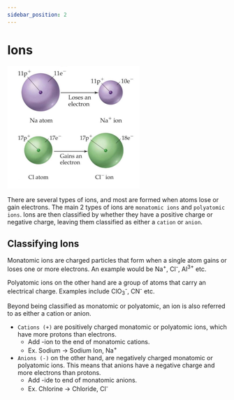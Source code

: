 ```yaml
---
sidebar_position: 2
---
```


# Ions

![Cation and Anion Image](/static/img/cation-anion.png)

There are several types of ions, and most are formed when atoms lose or gain electrons. The main 2 types of ions are `monatomic ions` and `polyatomic ions`. Ions are then classified by whether they have a positive charge or negative charge, leaving them classified as either a `cation` or `anion`.

## Classifying Ions

Monatomic ions are charged particles that form when a single atom gains or loses one or more electrons. An example would be Na<sup>+</sup>, Cl<sup>-</sup>, Al<sup>3+</sup> etc.

Polyatomic ions on the other hand are a group of atoms that carry an electrical charge. Examples include ClO<sub>3</sub><sup>-</sup>, CN<sup>-</sup> etc.

Beyond being classified as monatomic or polyatomic, an ion is also referred to as either a cation or anion. 
* `Cations (+)` are positively charged monatomic or polyatomic ions, which have more protons than electrons. 
    * Add -ion to the end of monatomic cations.
    * Ex. Sodium -> Sodium Ion, Na<sup>+</sup>
* `Anions (-)` on the other hand, are negatively charged monatomic or polyatomic ions. This means that anions have a negative charge and more electrons than protons.
    * Add -ide to end of monatomic anions.
    * Ex. Chlorine -> Chloride, Cl<sup>-</sup>